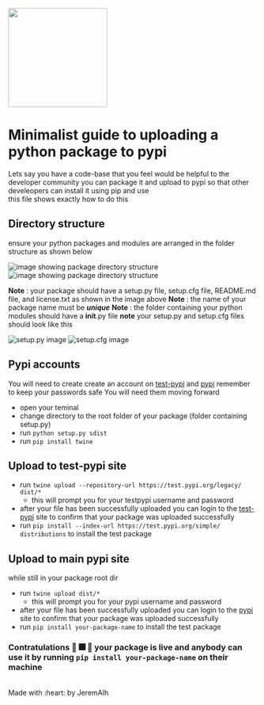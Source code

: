 <img src='https://miro.medium.com/max/2632/1*8Zh-mzLnVMDsbvXdKsU4lw.png' height='200px'>

# Minimalist guide to uploading a python package to pypi
Lets say you have a code-base that you feel would be helpful to the developer community 
you can package it and upload to pypi so that other develeopers can install it using pip and use 
<br>
this file shows exactly how to do this

## Directory structure

ensure your python packages and modules are arranged in the folder structure as shown below

![image showing package directory structure](https://user-images.githubusercontent.com/57163971/88475582-4d8e4680-cf29-11ea-9d69-f6d9fd966f1e.png)
![image showing package directory structure](https://user-images.githubusercontent.com/57163971/88475583-4e26dd00-cf29-11ea-90f5-2e3ede3bb4f7.png)

**Note** : your package should have a setup.py file, setup.cfg file, README.md file, and license.txt
as shown in the image above
**Note** : the name of your package name must be **_unique_**
**Note** : the folder containing your python modules should have a __init__.py file
**note** your setup.py and setup.cfg files should look like this

![setup.py image](https://user-images.githubusercontent.com/57163971/88475580-4c5d1980-cf29-11ea-8d4e-9ef3ade50975.png)
![setup.cfg image](https://user-images.githubusercontent.com/57163971/88475581-4d8e4680-cf29-11ea-83e8-de681853ff7f.png)


## Pypi accounts

You will need to create create an account on [test-pypi](https://test.pypi.org/) and [pypi](https://pypi.org/)
remember to keep your passwords safe
You will need them moving forward

* open your teminal
* change directory to the root folder of your package (folder containing setup.py)
* run `python setup.py sdist`
* run `pip install twine` 

## Upload to test-pypi site

* run `twine upload --repository-url https://test.pypi.org/legacy/ dist/*`
	* this will prompt you for your testpypi username and password
* after your file has been successfully uploaded you can login to the [test-pypi](https://test.pypi.org/) 
site to confirm that your package was uploaded successfully
* run `pip install --index-url https://test.pypi.org/simple/ distributions` to install the test package


## Upload to main pypi site
while still in your package root dir
* run `twine upload dist/*`
	* this will prompt you for your pypi username and password
* after your file has been successfully uploaded you can login to the [pypi](https://pypi.org/) 
site to confirm that your package was uploaded successfully
* run `pip install your-package-name` to install the test package

### Contratulations :champagne:  :fireworks: :champagne: your package is live and anybody can use it by running `pip install your-package-name` on their machine

<br>
<marque>Made with :heart: by JeremAIh</marque>
